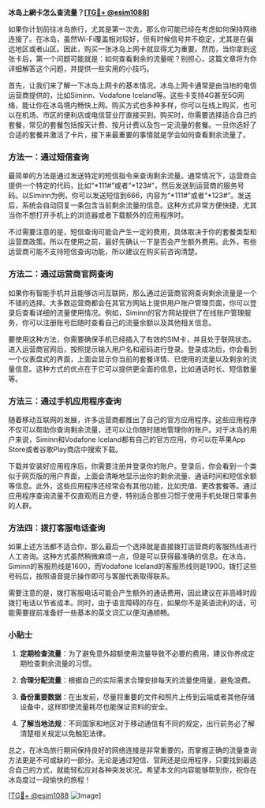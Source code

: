 **冰岛上網卡怎么查流量？[[TG💪+ @esim1088](https://t.me/s/esim1088)]**

如果你计划前往冰岛旅行，尤其是第一次去，那么你可能已经在考虑如何保持网络连接了。在冰岛，虽然Wi-Fi覆盖相对较好，但有时候信号并不稳定，尤其是在偏远地区或者山区。因此，购买一张冰岛上网卡就显得尤为重要。然而，当你拿到这张卡后，第一个问题可能就是：如何查看剩余的流量呢？别担心，这篇文章将为你详细解答这个问题，并提供一些实用的小技巧。

首先，让我们来了解一下冰岛上网卡的基本情况。冰岛上网卡通常是由当地的电信运营商提供的，比如Siminn、Vodafone Iceland等。这些卡支持4G甚至5G网络，能让你在冰岛境内畅快上网。购买方式也多种多样，你可以在线上购买，也可以在机场、市区的便利店或电信营业厅直接买到。购买时，你需要选择适合自己的套餐，常见的套餐包括按天计费、按月计费以及包一定流量的套餐。一旦你选好了合适的套餐并激活了卡片，接下来最重要的事情就是学会如何查看剩余流量了。

### 方法一：通过短信查询

最简单的方法是通过发送特定的短信指令来查询剩余流量。通常情况下，运营商会提供一个特定的代码，比如“*111#”或者“*123#”，然后发送到运营商的服务号码。以Siminn为例，你可以发送短信到666，内容为“*111#”或者“*123#”。发送后，系统会自动回复一条包含当前剩余流量的信息。这种方式非常方便快捷，尤其当你不想打开手机上的浏览器或者下载额外的应用程序时。

不过需要注意的是，短信查询可能会产生一定的费用，具体取决于你的套餐类型和运营商政策。所以在使用之前，最好先确认一下是否会产生额外费用。此外，有些运营商可能不支持短信查询功能，所以建议在购买前咨询清楚。

### 方法二：通过运营商官网查询

如果你有智能手机并且能够访问互联网，那么通过运营商官网查询剩余流量是一个不错的选择。大多数运营商都会在其官方网站上提供用户账户管理页面，你可以登录后查看详细的流量使用情况。例如，Siminn的官方网站提供了在线账户管理服务，你可以注册账号后随时查看自己的流量余额以及其他相关信息。

要使用这种方法，你需要确保手机已经插入了有效的SIM卡，并且处于联网状态。进入运营商官网后，按照提示输入用户名和密码进行登录。登录成功后，你会看到一个仪表盘式的界面，上面会显示你当前的套餐详情、已使用的流量以及剩余的流量信息。这种方式的优点在于它可以提供更全面的信息，比如通话时长、短信数量等。

### 方法三：通过手机应用程序查询

随着移动互联网的发展，许多运营商都推出了自己的官方应用程序。这些应用程序不仅可以帮助你查询剩余流量，还可以让你随时随地管理你的账户。对于冰岛的用户来说，Siminn和Vodafone Iceland都有自己的官方应用，你可以在苹果App Store或者谷歌Play商店中搜索下载。

下载并安装好应用程序后，你需要注册并登录你的账户。登录后，你会看到一个类似于网页版的用户界面，上面会清晰地显示出你的剩余流量、通话时间和短信余额等信息。此外，这些应用程序还经常会有其他功能，比如充值、更改套餐等。通过应用程序查询流量不仅直观而且方便，特别适合那些习惯于使用手机处理日常事务的人群。

### 方法四：拨打客服电话查询

如果上述方法都不适合你，那么最后一个选择就是直接拨打运营商的客服热线进行人工咨询。这种方式虽然稍微麻烦一点，但是可以获得最准确的信息。在冰岛，Siminn的客服热线是1600，而Vodafone Iceland的客服热线则是1900。拨打这些号码后，按照语音提示操作即可与客服代表取得联系。

需要注意的是，拨打客服电话可能会产生额外的通话费用，因此建议在非高峰时段拨打电话以节省成本。同时，由于语言障碍的存在，如果你不是英语流利的话，可能需要提前准备好一些基本的英文词汇以便沟通顺畅。

### 小贴士

1. **定期检查流量**：为了避免意外超额使用流量导致不必要的费用，建议你养成定期检查剩余流量的习惯。
   
2. **合理分配流量**：根据自己的实际需求合理安排每天的流量使用量，避免浪费。

3. **备份重要数据**：在出发前，尽量将重要的文件和照片上传到云端或者其他存储设备中，这样即使流量耗尽也能保证资料的安全。

4. **了解当地法规**：不同国家和地区对于移动通信有不同的规定，出行前务必了解清楚相关规定以免触犯法律。

总之，在冰岛旅行期间保持良好的网络连接是非常重要的，而掌握正确的流量查询方法更是不可或缺的一部分。无论是通过短信、官网还是应用程序，只要找到最适合自己的方式，就能轻松应对各种突发状况。希望本文的内容能够帮到你，祝你在冰岛度过一段愉快的旅程！

[[TG💪+ @esim1088](https://t.me/s/esim1088) ![Image](https://i.postimg.cc/4NQfJmqS/Snipaste-2025-05-13-00-14-12.png)]